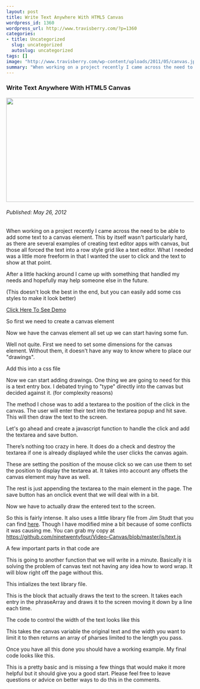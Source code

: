 ```yaml
--- 
layout: post
title: Write Text Anywhere With HTML5 Canvas
wordpress_id: 1360
wordpress_url: http://www.travisberry.com/?p=1360
categories: 
- title: Uncategorized
  slug: uncategorized
  autoslug: uncategorized
tags: []
image: "http://www.travisberry.com/wp-content/uploads/2011/05/canvas.jpg"
summary: "When working on a project recently I came across the need to be able to add some text to a canvas element."
---
```

<article class="post clearfix">
  <h3>Write Text Anywhere With HTML5 Canvas</h3>
  <a href="http://www.flickr.com/photos/paurian/3683348208/" class="postImageLink"><img src="http://www.travisberry.com/wp-content/uploads/2011/05/canvas.jpg" alt="" class="thumbnail alignleft" width=640 height=280 /></a>
  <h6>Published: May 26, 2012</h6>

When working on a project recently I came across the need to be able to add some text to a canvas element. This by itself wasn't particularly hard, as there are several examples of creating text editor apps with canvas, but those all forced the text into a row style grid like a text editor. What I needed was a little more freeform in that I wanted the user to click and the text to show at that point.

After a little hacking around I came up with something that handled my needs and hopefully may help someone else in the future.

(This doesn't look the best in the end, but you can easily add some css styles to make it look better)

[Click Here To See Demo](http://www.travisberry.com/demos/canvas-text-demo/index.html)

So first we need to create a canvas element

<script src="https://gist.github.com/1177318.js?file=example1.html"></script>

Now we have the canvas element all set up we can start having some fun.

Well not quite. First we need to set some dimensions for the canvas element. Without them, it doesn't have any way to know where to place our "drawings".

Add this into a css file

<script src="https://gist.github.com/1177318.js?file=example2.css"></script>

Now we can start adding drawings. One thing we are going to need for this is a text entry box. I debated trying to "type" directly into the canvas but decided against it. (for complexity reasons)

The method I chose was to add a textarea to the position of the click in the canvas. The user will enter their text into the textarea popup and hit save. This will then draw the text to the screen.

Let's go ahead and create a javascript function to handle the click and add the textarea and save button.

<script src="https://gist.github.com/1177318.js?file=example3.js"></script>

There’s nothing too crazy in here. It does do a check and destroy the textarea if one is already displayed while the user clicks the canvas again.

<script src="https://gist.github.com/1177318.js?file=example4.js"></script>

These are setting the position of the mouse click so we can use them to set the position to display the textarea at. It takes into account any offsets the canvas element may have as well.

The rest is just appending the textarea to the main element in the page. The save button has an onclick event that we will deal with in a bit. 

Now we have to actually draw the entered text to the screen.

<script src="https://gist.github.com/1177318.js?file=example5.js"></script>

So this is fairly intense. It also uses a little library file from Jim Studt that you can find <a href="http://www.federated.com/~jim/canvastext/">here</a>. Though I have modified mine a bit because of some conflicts it was causing me. You can grab my copy at <a href="https://github.com/ninetwentyfour/Video-Canvas/blob/master/js/text.js">https://github.com/ninetwentyfour/Video-Canvas/blob/master/js/text.js</a>

A few important parts in that code are

<script src="https://gist.github.com/1177318.js?file=example6.js"></script>

This is going to another function that we will write in a minute. Basically it is solving the problem of canvas text not having any idea how to word wrap. It will blow right off the page without this.

<script src="https://gist.github.com/1177318.js?file=example7.js"></script>

This intializes the text library file.

<script src="https://gist.github.com/1177318.js?file=example8.js"></script>

This is the block that actually draws the text to the screen. It takes each entry in the phraseArray and draws it to the screen moving it down by a line each time.

The code to control the width of the text looks like this

<script src="https://gist.github.com/1177318.js?file=example9.js"></script>

This takes the canvas variable the original text and the width you want to limit it to then returns an array of pharses limited to the length you pass.

Once you have all this done you should have a working example. My final code looks like this.

<script src="https://gist.github.com/1177318.js?file=example10.html"></script>

This is a pretty basic and is missing a few things that would make it more helpful but it should give you a good start. Please feel free to leave questions or advice on better ways to do this in the comments.

</article>